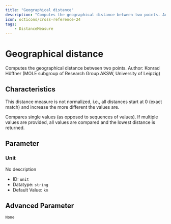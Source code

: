 ```yaml
---
title: "Geographical distance"
description: "Computes the geographical distance between two points. Author: Konrad Höffner (MOLE subgroup of Research Group AKSW, University of Leipzig)"
icon: octicons/cross-reference-24
tags: 
    - DistanceMeasure
---
```

# Geographical distance
<!-- This file was generated - DO NOT CHANGE IT MANUALLY -->



Computes the geographical distance between two points. Author: Konrad Höffner (MOLE subgroup of Research Group AKSW, University of Leipzig)

## Characteristics
This distance measure is not normalized, i.e., all distances start at 0 (exact match) and increase the more different the values are.

Compares single values (as opposed to sequences of values). If multiple values are provided, all values are compared and the lowest distance is returned.

## Parameter

### Unit

No description

- ID: `unit`
- Datatype: `string`
- Default Value: `km`





## Advanced Parameter

`None`